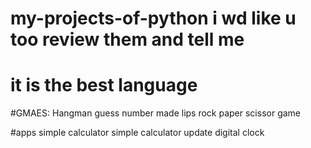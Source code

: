 # my-projects-of-python i wd like u too review them and tell me
# it is the best language

#GMAES:
Hangman
guess number
made lips
rock paper scissor game


#apps 
simple calculator 
simple calculator update 
digital clock

